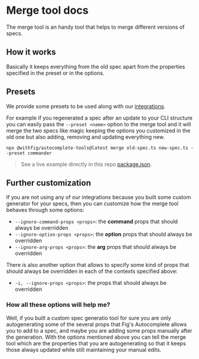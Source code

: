 # Merge tool docs

The merge tool is an handy tool that helps to merge different versions of specs.

## How it works

Basically it keeps everything from the old spec apart from the properties specified in the preset or in the options.

## Presets

We provide some presets to be used along with our [integrations](https://fig.io/docs/guides/autocomplete-for-teams#next-steps).

For example if you regenerated a spec after an update to your CLI structure you can easily pass the `--preset <name>` option to the merge tool 
and it will merge the two specs like magic keeping the options you customized in the old one but also adding, removing and updating everything new.
```
npx @withfig/autocomplete-tools@latest merge old-spec.ts new-spec.ts --preset commander
```
> See a live example directly in this repo [package.json](https://github.com/withfig/autocomplete-tools/blob/262cc31134e95e50ee546c67d343ea6661e17592/packages/autocomplete-tools/package.json#L11).

## Further customization

If you are not using any of our integrations because you built some custom generator for your specs, 
then you can customize how the merge tool behaves through some options:
- `--ignore-command-props <props>`: the **command** props that should always be overridden
- `--ignore-option-props <props>`: the **option** props that should always be overridden
- `--ignore-arg-props <props>`: the **arg** props that should always be overridden

There is also another option that allows to specify some kind of props that should always be overridden in each of the contexts specified above:
- `-i, --ignore-props <props>`: the props that should always be overridden

### How all these options will help me?

Well, if you built a custom spec generatio tool for sure you are only autogenerating some of the several props that Fig's Autocomplete allows you to add to a spec,
and maybe you are adding some props manually after the generation. With the options mentioned above you can tell the merge tool which are the properties that you are 
autogenerating so that it keeps those always updated while still maintaining your manual edits.
